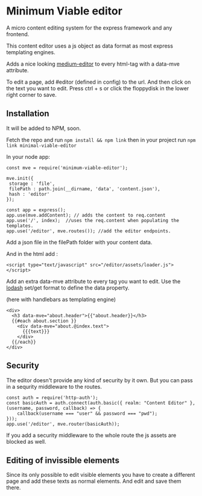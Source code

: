 # Minimum Viable editor
A micro content editing system for the express framework and any frontend.

This content editor uses a js object as data format as most express templating engines.

Adds a nice looking [medium-editor](https://yabwe.github.io/medium-editor/) to every html-tag
with a data-mve attribute.

To edit a page, add #editor (defined in config) to the url. And then click on the
text you want to edit. Press ctrl + s or click the floppydisk in the lower right corner to save.

## Installation
It will be added to NPM, soon.

Fetch the repo and run `npm install && npm link`
then in your project run `npm link minimal-viable-editor`

In your node app:

    const mve = require('minimum-viable-editor');

    mve.init({
     storage : 'file',
     filePath : path.join(__dirname, 'data', 'content.json'),
     hash : 'editor'
    });

    const app = express();
    app.use(mve.addContent); // adds the content to req.content
    app.use('/', index);  //uses the req.content when populating the templates.
    app.use('/editor', mve.routes()); //add the editor endpoints.

Add a json file in the filePath folder with your content data. 

And in the html add :

    <script type="text/javascript" src="/editor/assets/loader.js"></script>

Add an extra data-mve attribute to every tag you want to edit. Use the [lodash](https://lodash.com/docs/4.17.4#get) set/get format to define the data property.

(here with handlebars as templating engine)

    <div>
      <h3 data-mve="about.header">{{"about.header}}</h3>
      {{#each about.section }}
        <div data-mve="about.@index.text">
          {{{text}}}
        </div>
      {{/each}}
    </div>


## Security

The editor doesn't provide any kind of security by it own. But you can pass in a sequrity middleware to the routes.

    const auth = require('http-auth');
    const basicAuth = auth.connect(auth.basic({ realm: "Content Editor" }, (username, password, callback) => {
        callback(username === "user" && password === "pwd");
    }));
    app.use('/editor', mve.router(basicAuth));

If you add a security middleware to the whole route the js assets are blocked as well.

## Editing of invissible elements

Since its only possible to edit visible elements you have to create a different page and add these
texts as normal elements. And edit and save them there.
